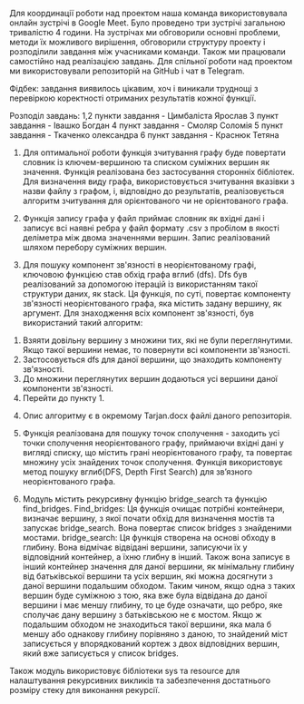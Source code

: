 Для координації роботи над проектом наша команда використовувала
онлайн зустрічі в Google Meet. Було проведено три зустрічі загальною
тривалістю 4 години. На зустрічах ми обговорили основні проблеми,
методи їх можливого вирішення, обговорили структуру проекту і розподілили
завдання між учасниками команди. Також ми працювали самостійно над реалізацією
завдань. Для спільної роботи над проектом ми використовували репозиторій
на GitHub і чат в Telegram.

Фідбек: завдання виявилось цікавим, хоч і виникали труднощі з перевіркою 
коректності отриманих результатів кожної функції.

Розподіл завдань:
1,2 пункти завдання - Цимбаліста Ярослав
3 пункт завдання - Івашко Богдан
4 пункт завдання - Смоляр Соломія
5 пункт завдання - Ткаченко олександра
6 пункт завдання - Краснюк Тетяна

1) Для оптимальної роботи функція зчитування графу буде повертати словник
із ключем-вершиною та списком суміжних вершин як значення.
Функція реалізована без застосування сторонніх бібліотек.
Для визначення виду графа, використовується зчитування
вказівки з назви файлу з графом, і, відповідно до результатів, реалізовується
алгоритм зчитування для орієнтованого чи не орієнтованого графа.

2) Функція запису графа у файл приймає словник як вхідні дані і записує
всі наявні ребра у файл формату .csv з пробілом в якості деліметра між
двома значеннями вершин. Запис реалізований шляхом перебору суміжних
вершин.

3) Для пошуку компонент зв'язності в неорієнтованому графі, ключовою функцією став обхід графа вглиб (dfs).
Dfs був реалізований за допомогою ітерацій із використанням такої структури даних, як stack. Ця функція, по суті, повертає
компоненту зв'язності неорієнтованого графа, яка містить задану вершину, як аргумент. 
Для знаходження всіх компонент зв'язності, був використаний такий алгоритм:
  1. Взяяти довільну вершину з множини тих, які не були переглянутими. 
  Якщо такої вершини немає, то повернути всі компоненти зв'язності.
  2. Застосовується dfs для даної вершини, що знаходить компоненту зв'язності.
  3. До множини переглянутих вершин додаються усі вершини даної компоненти зв'язності.
  4. Перейти до пункту 1.

4) Опис алгоритму є в окремому Tarjan.docx файлі даного репозиторія.

5) Функція реалізована для пошуку точок сполучення - заходить усі точки сполучення неорієнтованого графу, приймаючи вхідні дані у вигляді списку, що містить грані неорієнтованого графу, та повертає множину усіх знайдених точок сполучення. Функція використовує метод пошуку вглиб(DFS, Depth First Search) для зв’язного неорієнтованого графа. 

6) Модуль містить рекурсивну функцію bridge_search та функцію find_bridges. 
Find_bridges:
  Ця функція очищає потрібні контейнери, визначає вершину, з якої почати обхід для визначення мостів та запускає bridge_search. 
  Вона повертає список bridges з знайденими мостами.
bridge_search:
  Ця функція створена на основі обходу в глибину. Вона відмічає відвідані вершини, записуючи їх у відповідний контейнер, а їхню глибну в інший. Також вона записує в інший контейнер значення для даної вершини, як мінімальну глибину від батьківської вершини та усіх вершин, які можна досягнути з даної вершини подальшим обходом. Таким чином, якщо одна з таких вершин буде суміжною з тою, яка вже була відвідана до даної вершини і має меншу глибину, то це буде означати, що ребро, яке сполучає дану вершину з батьківською не є мостом. Якщо ж подальшим обходом не знаходиться такої вершини, яка мала б меншу або однакову глибину порівняно з даною, то знайдений міст записується у впорядкований кортеж з двох відповідних вершин, який вже записується у список bridges.
  
Також модуль використовує бібліотеки sys та resource для налаштування рекурсивних викликів та забезпечення достатнього розміру стеку для виконання рекурсії.
